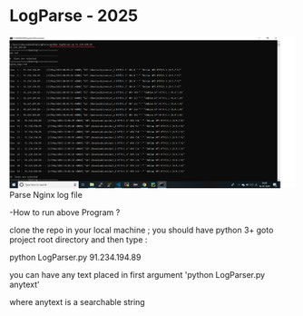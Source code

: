 # LogParse - 2025
![alt text](https://github.com/saikatdas/LogParse/blob/master/output.png)
Parse Nginx log file

-How to run above Program ?

clone the repo in your local machine ; you should have python 3+ 
goto project root directory and then type : 

python LogParser.py 91.234.194.89

you can have any text placed in first argument
'python LogParser.py anytext'

where anytext is a searchable string
